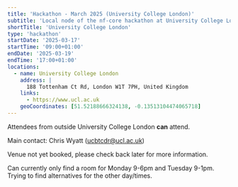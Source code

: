 ```yaml
---
title: 'Hackathon - March 2025 (University College London)'
subtitle: 'Local node of the nf-core hackathon at University College London, UK'
shortTitle: 'University College London'
type: 'hackathon'
startDate: '2025-03-17'
startTime: '09:00+01:00'
endDate: '2025-03-19'
endTime: '17:00+01:00'
locations:
  - name: University College London
    address: |
      188 Tottenham Ct Rd, London W1T 7PH, United Kingdom
    links:
      - https://www.ucl.ac.uk
    geoCoordinates: [51.52188666324138, -0.13513104474065718]
---
```


Attendees from outside University College London **can** attend.

Main contact: Chris Wyatt ([ucbtcdr@ucl.ac.uk](mailto:ucbtcdr@ucl.ac.uk))

Venue not yet booked, please check back later for more information.

Can currently only find a room for Monday 9-6pm and Tuesday 9-1pm.
Trying to find alternatives for the other day/times.
